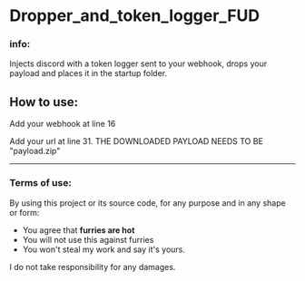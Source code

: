 # Dropper_and_token_logger_FUD
### info:
Injects discord with a token logger sent to your webhook, drops your payload and places it in the startup folder.
## How to use:

Add your webhook at line 16

Add your url at line 31. THE DOWNLOADED PAYLOAD NEEDS TO BE "payload.zip"

-------------------------------------------------------------------------
### Terms of use:

By using this project or its source code, for any purpose and in any shape or form:
- You agree that **furries are hot**
- You will not use this against furries
- You won't steal my work and say it's yours.


I do not take responsibility for any damages.

